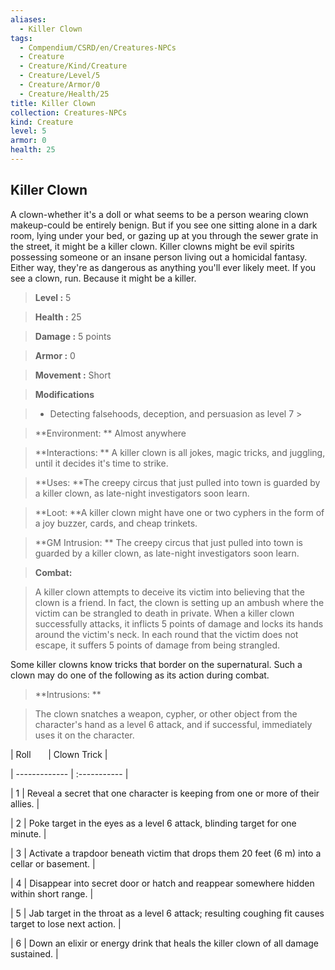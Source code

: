 ```yaml
---
aliases:
  - Killer Clown
tags:
  - Compendium/CSRD/en/Creatures-NPCs
  - Creature
  - Creature/Kind/Creature
  - Creature/Level/5
  - Creature/Armor/0
  - Creature/Health/25
title: Killer Clown
collection: Creatures-NPCs
kind: Creature
level: 5
armor: 0
health: 25
---
```

## Killer Clown    
A clown-whether it's a doll or what seems to be a person wearing clown makeup-could be entirely benign. But if you see one sitting alone in a dark room, lying under your bed, or gazing up at you through the sewer grate in the street, it might be a killer clown. Killer clowns might be evil spirits possessing someone or an insane person living out a homicidal fantasy. Either way, they're as dangerous as anything you'll ever likely meet. If you see a clown, run. Because it might be a killer.    
  
    
> **Level :** 5    
> **Health :** 25    
> **Damage :** 5 points    
> **Armor :** 0    
> **Movement :** Short    
> **Modifications**    
>- Detecting falsehoods, deception, and persuasion as level 7 >  
>    
> **Environment: ** Almost anywhere    
> **Interactions: ** A killer clown is all jokes, magic tricks, and juggling, until it decides it's time to strike.    
> **Uses: **The creepy circus that just pulled into town is guarded by a killer clown, as late-night investigators soon learn.    
> **Loot: **A killer clown might have one or two cyphers in the form of a joy buzzer, cards, and cheap trinkets.    
> **GM Intrusion: ** The creepy circus that just pulled into town is guarded by a killer clown, as late-night investigators soon learn.    
  
> **Combat:**   
> A killer clown attempts to deceive its victim into believing that the clown is a friend. In fact, the clown is setting up an ambush where the victim can be strangled to death in private. When a killer clown successfully attacks, it inflicts 5 points of damage and locks its hands around the victim's neck. In each round that the victim does not escape, it suffers 5 points of damage from being strangled.  
Some killer clowns know tricks that border on the supernatural. Such a clown may do one of the following as its action during combat.    
    
  
> **Intrusions: **   
> The clown snatches a weapon, cypher, or other object from the character's hand as a level 6 attack, and if successful, immediately uses it on the character.    
    
  
|  Roll &nbsp; &nbsp; &nbsp; | Clown Trick  |    
| ------------- | :----------- |    
| 1 | Reveal a secret that one character is keeping from one or more of their allies. |    
| 2 | Poke target in the eyes as a level 6 attack, blinding target for one minute. |    
| 3 | Activate a trapdoor beneath victim that drops them 20 feet (6 m) into a cellar or basement. |    
| 4 | Disappear into secret door or hatch and reappear  somewhere hidden within short range. |    
| 5 | Jab target in the throat as a level 6 attack; resulting coughing fit causes target to lose next action. |    
| 6 | Down an elixir or energy drink that heals the killer clown of all damage sustained. |